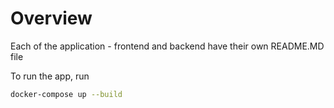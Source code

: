 # Overview

Each of the application - frontend and backend have their own README.MD file

To run the app, run

```bash
docker-compose up --build
```
